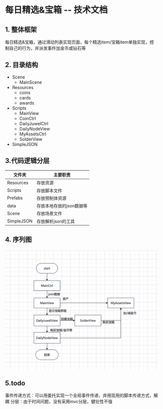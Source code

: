 ﻿# 每日精选&宝箱 -- 技术文档

## 1. 整体框架
每日精选&宝箱，通过滑动列表实现页面，每个精选item/宝箱item单独实现，控制自己的行为，并派发事件加金币或钻石等
## 2. 目录结构
* Scene
   * MainScene
* Resources
   * coins
   * cards
   * awards
* Scripts
   * MainView
   * CoinCtrl
   * DailyJuwelCtrl
   * DailyNodeView
   * MyAssetsCtrl
   * SolderView
* SimpleJSON

## 3.代码逻辑分层
|文件夹        |主要职责                  |
|-----------   |----------              |
|Resources     |存放资源                  |
|Scripts       |存放脚本文件              |
|Prefabs       |存放预制体资源            |
|data          |存放本地存放的json数据等  |
|Scene         |存放场景文件              |
|SimpleJSON    |存放解析json的工具        |

## 4. 序列图
![sequence](https://github.com/89trillion-wangjian/DailyAward/blob/master/seq.png)
## 5.todo
事件传递方式：可以用委托实现一个全局事件传递，弃用现用的脚本传递方式，解耦
分层：由于时间问题，没有采用mvc分层，健壮性不强
